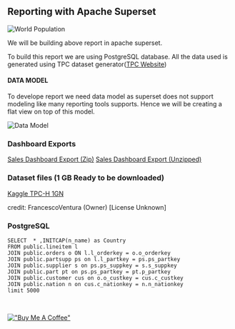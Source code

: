 ## Reporting with Apache Superset

![World Population](./assets/report-screenshot-tpc-h.jpeg)


We will be building above report in apache superset.


To build this report we are using PostgreSQL database. All the data used is generated using TPC dataset generator([TPC Website](https://www.tpc.org/tpc_documents_current_versions/current_specifications5.asp))


#### DATA MODEL

To develope report we need data model as superset does not support modeling like many reporting tools supports. Hence we will be creating a flat view on top of this model. 


![Data Model](./assets/tpc-data-model.jpeg)

### Dashboard Exports
[Sales Dashboard Export (Zip)](./exports/Sales%20Dashboard%20Export.zip)
[Sales Dashboard Export (Unzipped)](./exports/Sales%20Dashboard%20Export/)

### Dataset files (1 GB Ready to be downloaded)
[Kaggle TPC-H 1GN](https://www.kaggle.com/datasets/fven7u/tpch-1gb) 

credit: FrancescoVentura (Owner) [License Unknown] 

### PostgreSQL 
```
SELECT  * ,INITCAP(n_name) as Country
FROM public.lineitem l 
JOIN public.orders o ON l.l_orderkey = o.o_orderkey
JOIN public.partsupp ps on l.l_partkey = ps.ps_partkey
JOIN public.supplier s on ps.ps_suppkey = s.s_suppkey
JOIN public.part pt on ps.ps_partkey = pt.p_partkey
JOIN public.customer cus on o.o_custkey = cus.c_custkey
JOIN public.nation n on cus.c_nationkey = n.n_nationkey
limit 5000

```

&nbsp;
&nbsp;
&nbsp;

[!["Buy Me A Coffee"](https://www.buymeacoffee.com/assets/img/custom_images/orange_img.png)](https://www.buymeacoffee.com/shantanukhond)